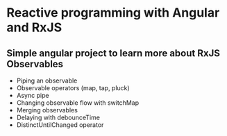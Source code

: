 # Reactive programming with Angular and RxJS

## Simple angular project to learn more about RxJS Observables

 - Piping an observable
 - Observable operators (map, tap, pluck)
 - Async pipe
 - Changing observable flow with switchMap
 - Merging observables
 - Delaying with debounceTime
 - DistinctUntilChanged operator